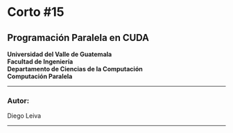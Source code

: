 # Corto #15
## Programación Paralela en CUDA
**Universidad del Valle de Guatemala**\
**Facultad de Ingeniería**\
**Departamento de Ciencias de la Computación**\
**Computación Paralela**

---
### Autor:
Diego Leiva

---